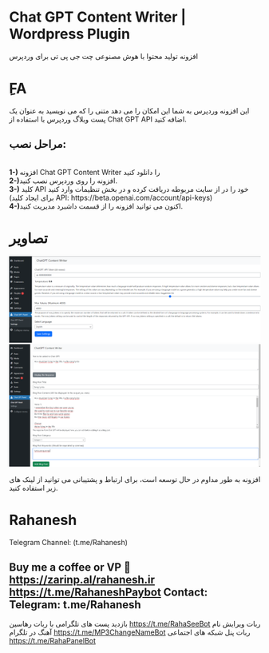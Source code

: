 # Chat GPT Content Writer | Wordpress Plugin
افزونه تولید محتوا با هوش مصنوعی چت جی پی تی برای وردپرس

# ِFA
این افزونه وردپرس به شما این امکان را  می دهد متنی را که می نویسید به عنوان یک پست وبلاگ وردپرس با استفاده از Chat GPT API اضافه کنید.

<h2>مراحل نصب:</h2><br>
<b>1-) </b> افزونه Chat GPT Content Writer را دانلود کنید<br>
<b>2-)</b>افزونه را روی وردپرس نصب کنید.<br>
<b>3-)</b> کلید API خود را در از سایت مربوطه دریافت کرده و در بخش تنظیمات وارد کنید  (برای ایجاد کلید
API: https://beta.openai.com/account/api-keys)<br>
<b>4-)</b>اکنون می توانید افزونه را از قسمت داشبرد مدیریت کنید.<br>

# تصاویر
![Screenshoot](EN1.png "Screenshoot")<br>
![Screenshoot](EN2.png "Screenshoot")

افزونه به طور مداوم در حال توسعه است، برای ارتباط و پشتیبانی می توانید از لینک های زیر استفاده کنید.

# Rahanesh
Telegram Channel: (t.me/Rahanesh)


Buy me a coffee or VP 🙈
https://zarinp.al/rahanesh.ir
https://t.me/RahaneshPaybot
Contact:
Telegram: t.me/Rahanesh
----------------------------
بازدید پست های تلگرامی با ربات رهاسین
https://t.me/RahaSeeBot
ربات ویرایش نام آهنگ در تلگرام 
https://t.me/MP3ChangeNameBot
ربات پنل شبکه های اجتماعی
https://t.me/RahaPanelBot





